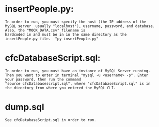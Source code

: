 # insertPeople.py:
    In order to run, you must specify the host (the IP address of the MySQL server  usually "localhost"), username, password, and database. Also, the "MOCK_DATA.csv" filename is 
    hardcoded in and must be in in the same directory as the insertPeople.py file.  "py insertPeople.py"
    
# cfcDatabaseScript.sql:
    In order to run, you must have an instance of MySQL Server running. Then you want to enter in terminal "mysql -u <username> -p". Enter your password, then run the command
    "source cfcDatabasescript.sql", where "cfcDatabaseScript.sql" is in the directory from where you entered the MySQL CLI.
    
# dump.sql
    See cfcDatabaseScript.sql in order to run.
